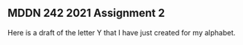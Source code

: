 ## MDDN 242 2021 Assignment 2

Here is a draft of the letter Y that I have just created for my alphabet.